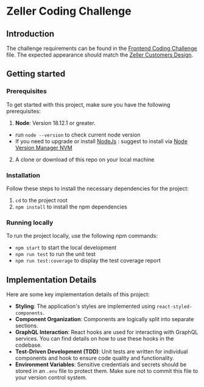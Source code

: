 # Zeller Coding Challenge

## Introduction
The challenge requirements can be found in the [Frontend Coding Challenge](./assets/Frontend-Coding-Challenge.pdf) file.
The expected appearance should match the [Zeller Customers Design](./assets/zeller-customers-design.png).



## Getting started
### Prerequisites
To get started with this project, make sure you have the following prerequisites:
1. **Node**: Version 18.12.1 or greater.
  - run `node --version` to check current node version
  - If you need to upgrade or install [NodeJs](http://nodejs.org/) : suggest to install via [Node Version Manager NVM](https://github.com/creationix/nvm)
2. A clone or download of this repo on your local machine


### Installation
Follow these steps to install the necessary dependencies for the project:

1. `cd` to the project root
2. `npm install` to install the npm dependencies


### Running locally
To run the project locally, use the following npm commands:

- `npm start` to start the local development
- `npm run test` to run the unit test
- `npm run test:coverage` to display the test coverage report


## Implementation Details
Here are some key implementation details of this project:

- **Styling**: The application's styles are implemented using `react-styled-components`.
- **Component Organization**: Components are logically split into separate sections.
- **GraphQL Interaction**: React hooks are used for interacting with GraphQL services. You can find details on how to use these hooks in the codebase.
- **Test-Driven Development (TDD)**: Unit tests are written for individual components and hook to ensure code quality and functionality.
- **Environment Variables**: Sensitive credentials and secrets should be stored in an `.env` file to protect them. Make sure not to commit this file to your version control system.